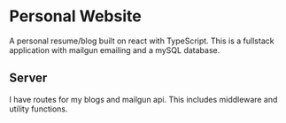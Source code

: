 # Personal Website
A personal resume/blog built on react with TypeScript. This is a fullstack application with mailgun emailing and a mySQL database.

## Server
I have routes for my blogs and mailgun api. This includes middleware and utility functions.

